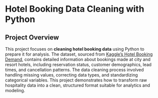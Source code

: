 # Hotel Booking Data Cleaning with Python

## Project Overview

This project focuses on **cleaning hotel booking data** using Python to prepare it for analysis. The dataset, sourced from [Kaggle’s Hotel Booking Demand](https://www.kaggle.com/datasets/jessemostipak/hotel-booking-demand), contains detailed information about bookings made at city and resort hotels, including reservation status, customer demographics, lead times, and cancellation patterns. The data cleaning process involved handling missing values, correcting data types, and standardizing categorical variables. This project demonstrates how to transform raw hospitality data into a clean, structured format suitable for analytics and modeling.
